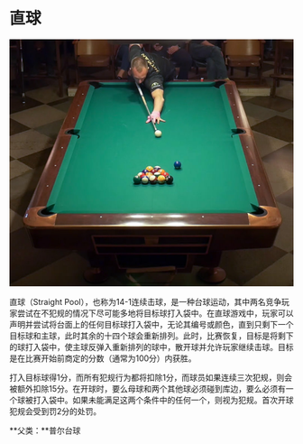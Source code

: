 # 直球

![](../img/straight_pool.jpg)

直球（Straight Pool），也称为14-1连续击球，是一种台球运动，其中两名竞争玩家尝试在不犯规的情况下尽可能多地将目标球打入袋中。在直球游戏中，玩家可以声明并尝试将台面上的任何目标球打入袋中，无论其编号或颜色，直到只剩下一个目标球和主球，此时其余的十四个球会重新排列。此时，比赛恢复，目标是将剩下的球打入袋中，使主球反弹入重新排列的球中，散开球并允许玩家继续击球。目标是在比赛开始前商定的分数（通常为100分）内获胜。

打入目标球得1分，而所有犯规行为都将扣除1分，而球员如果连续三次犯规，则会被额外扣除15分。在开球时，要么母球和两个其他球必须碰到库边，要么必须有一个球被打入袋中。如果未能满足这两个条件中的任何一个，则视为犯规。首次开球犯规会受到罚2分的处罚。

**父类：**普尔台球
